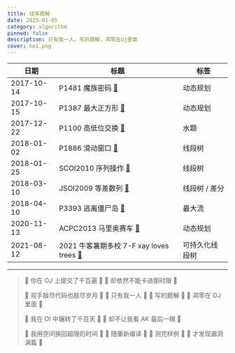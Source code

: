 ```yaml
---
title: 往年题解
date: 2025-01-05
category: algorithm
pinned: false
description: 只有我一人，写的题解，凋零在oj里面
cover: noi.png
---
```



<table class="arch-table">
  <thead>
    <tr>
      <th>日期</th>
      <th>标题</th>
      <th>标签</th>
    </tr>
  </thead>
  <tbody>
    <tr>
      <td>2017-10-14</td>
      <td>P1481 魔族密码 <a href="https://www.luogu.com.cn/article/efv6150k" target="_blank" rel="noopener">🔗</a></td>
      <td>动态规划</td>
    </tr>
    <tr>
      <td>2017-10-15</td>
      <td>P1387 最大正方形 <a href="https://www.luogu.com.cn/article/xkols31z" target="_blank" rel="noopener">🔗</a></td>
      <td>动态规划</td>
    </tr>
    <tr>
      <td>2017-12-22</td>
      <td>P1100 高低位交换 <a href="https://www.luogu.com.cn/article/snkc5ukr" target="_blank" rel="noopener">🔗</a></td>
      <td>水题</td>
    </tr>
    <tr>
      <td>2018-01-02</td>
      <td>P1886 滑动窗口 <a href="https://www.luogu.com.cn/article/rf6kuc6m" target="_blank" rel="noopener">🔗</a></td>
      <td>线段树</td>
    </tr>
    <tr>
      <td>2018-01-25</td>
      <td>SCOI2010 序列操作 <a href="https://www.luogu.com.cn/article/6dvbpg72" target="_blank" rel="noopener">🔗</a></td>
      <td>线段树</td>
    </tr>
    <tr>
      <td>2018-03-10</td>
      <td>JSOI2009 等差数列 <a href="https://blog.csdn.net/Baling_haku/article/details/79512263" target="_blank" rel="noopener">🔗</a></td>
      <td>线段树 / 差分</td>
    </tr>
    <tr>
      <td>2018-04-10</td>
      <td>P3393 逃离僵尸岛 <a href="https://www.luogu.com.cn/article/mxvo1wer" target="_blank" rel="noopener">🔗</a></td>
      <td>最大流</td>
    </tr>
    <tr>
      <td>2020-11-13</td>
      <td>ACPC2013 马里奥赛车 <a href="https://blog.csdn.net/Baling_haku/article/details/109684215" target="_blank" rel="noopener">🔗</a></td>
      <td>动态规划</td>
    </tr>
    <tr>
      <td>2021-08-12</td>
      <td>2021 牛客暑期多校 7-F xay loves trees <a href="https://blog.csdn.net/Baling_haku/article/details/119645035" target="_blank" rel="noopener">🔗</a></td>
      <td>可持久化线段树</td>
    </tr>
  </tbody>
</table>

---

> 🎵 你在 OJ 上提交了千百遍 🎵
> 🎵 却依然不能卡进那时限 🎵
>
> 🎵 双手敲尽代码也敲尽岁月 🎵
> 🎵 只有我一人 🎵
> 🎵 写的题解 🎵
> 🎵 凋零在 OJ 里面 🎵
>
> 🎵 我在 OI 中辗转了千百天 🎵
> 🎵 却不让我看 AK 最后一眼 🎵
>
> 🎵 我用空间换回超限的时间 🎵
> 🎵 随重新编译 🎵
> 🎵 测完样例 🎵
> 🎵 才发现漏洞满篇 🎵
